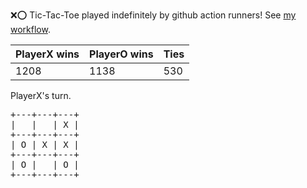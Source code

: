 :x::o: Tic-Tac-Toe played indefinitely by github action runners! See [my workflow](.github/workflows/play.yaml).

|PlayerX wins|PlayerO wins|Ties|
|-|-|-|
|1208|1138|530|

PlayerX's turn.

<pre>
+---+---+---+
|   |   | X |
+---+---+---+
| O | X | X |
+---+---+---+
| O |   | O |
+---+---+---+
</pre>